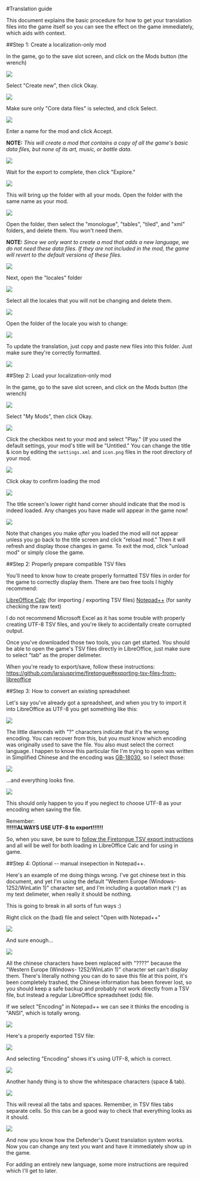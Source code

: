 #Translation guide

This document explains the basic procedure for how to get your translation files into the game itself so you can see the effect on the game immediately, which aids with context.

##Step 1: Create a localization-only mod

In the game, go to the save slot screen, and click on the Mods button (the wrench)

![](images/translate/modsbutton.png)

Select "Create new", then click Okay.

![](images/translate/createnew.png)

Make sure only "Core data files" is selected, and click Select.

![](images/translate/coredata.png)

Enter a name for the mod and click Accept.

**NOTE:** *This will create a mod that contains a copy of all the game's basic data files, but none of its art, music, or battle data.*

![](images/translate/modname.png)

Wait for the export to complete, then click "Explore."

![](images/translate/exportcomplete.png)

This will bring up the folder with all your mods. Open the folder with the same name as your mod.

![](images/translate/modsfolder.png)

Open the folder, then select the "monologue", "tables", "tiled", and "xml" folders, and delete them. You won't need them.

**NOTE:** *Since we only want to create a mod that adds a new language, we do not need these data files. If they are not included in the mod, the game will revert to the default versions of these files.*

![](images/translate/deletefolders.png)

Next, open the "locales" folder

![](images/translate/selectlocale.png)

Select all the locales that you will not be changing and delete them.

![](images/translate/deletelocales.png)

Open the folder of the locale you wish to change:

![](images/translate/selectmylocale.png)

To update the translation, just copy and paste new files into this folder. Just make sure they're correctly formatted.

![](images/translate/dropfiles.png)

##Step 2: Load your localization-only mod

In the game, go to the save slot screen, and click on the Mods button (the wrench)

![](images/translate/modsbutton.png)

Select "My Mods", then click Okay.

![](images/translate/mymods.png)

Click the checkbox next to your mod and select "Play." (If you used the default settings, your mod's title will be "Untitled." You can change the title & icon by editing the `settings.xml` and `icon.png` files in the root directory of your mod.

![](images/translate/selectmymod.png)

Click okay to confirm loading the mod

![](images/translate/loadmod.png)

The title screen's lower right hand corner should indicate that the mod is indeed loaded. Any changes you have made will appear in the game now!

![](images/translate/modtitlescreen.png)

Note that changes you make *after* you loaded the mod will not appear unless you go back to the title screen and click "reload mod." Then it will refresh and display those changes in game. To exit the mod, click "unload mod" or simply close the game.

##Step 2: Properly prepare compatible TSV files

You'll need to know how to create properly formatted TSV files in order for the game to correctly display them. There are two free tools I highly recommend:

[LibreOffice Calc](https://www.libreoffice.org/discover/calc/) (for importing / exporting TSV files)
[Notepad++](https://notepad-plus-plus.org/) (for sanity checking the raw text)

I do not recommend Microsoft Excel as it has some trouble with properly creating UTF-8 TSV files, and you're likely to accidentally create corrupted output.

Once you've downloaded those two tools, you can get started. You should be able to open the game's TSV files directly in LibreOffice, just make sure to select "tab" as the proper delimeter.

When you're ready to export/save, follow these instructions:
https://github.com/larsiusprime/firetongue#exporting-tsv-files-from-libreoffice

##Step 3: How to convert an existing spreadsheet

Let's say you've already got a spreadsheet, and when you try to import it into LibreOffice as UTF-8 you get something like this:

![](images/translate/fixencoding.png)

The little diamonds with "?" characters indicate that it's the wrong encoding. You can recover from this, but you *must* know which encoding was originally used to save the file. You also must select the correct language.
I happen to know this particular file I'm trying to open was written in Simplified Chinese and the encoding was [GB-18030](https://en.wikipedia.org/wiki/GB_18030), so I select those:

![](images/translate/fixedencoding.png)

...and everything looks fine.

![](images/translate/everythingisfine.png)

This should only happen to you if you neglect to choose UTF-8 as your encoding when saving the file. 

Remember:  
**!!!!!!ALWAYS USE UTF-8 to export!!!!!!**

So, when you save, be sure to [follow the Firetongue TSV export instructions](https://github.com/larsiusprime/firetongue#exporting-tsv-files-from-libreoffice) and all will be well for both loading in LibreOffice Calc and for using in game.

##Step 4: Optional -- manual insepection in Notepad++.

Here's an example of me doing things wrong. I've got chinese text in this document, and yet I'm using the default "Western Europe (Windows- 1252/WinLatin 1)" character set, and I'm including a quotation mark (`"`) as my text delimeter, when really it should be nothing.

This is going to break in all sorts of fun ways :)

Right click on the (bad) file and select "Open with Notepad++"

![](images/translate/corebadopen.png)

And sure enough...

![](images/translate/corebad.png)

All the chinese characters have been replaced with "????" because the "Western Europe (Windows- 1252/WinLatin 1)" character set can't display them. There's literally nothing you can do to save this file at this point, it's been completely trashed, the Chinese information has
been forever lost, so you should keep a safe backup and probably not work directly from a TSV file, but instead a regular LibreOffice spreadsheet (ods) file.

If we select "Encoding" in Notepad++ we can see it thinks the encoding is "ANSI", which is totally wrong.

![](images/translate/encoding.png)

Here's a properly exported TSV file:

![](images/translate/coregood.png)

And selecting "Encoding" shows it's using UTF-8, which is correct.

![](images/translate/utf8.png)

Another handy thing is to show the whitespace characters (space & tab).

![](images/translate/showwhitespace.png)

This will reveal all the tabs and spaces. Remember, in TSV files tabs separate cells. So this can be a good way to check that everything looks as it should.

![](images/translate/coregoodwhitespace.png)


And now you know how the Defender's Quest translation system works. Now you can change any text you want and have it immediately show up in the game.

For adding an entirely new language, some more instructions are required which I'll get to later.
